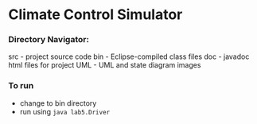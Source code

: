 # Climate Control Simulator 
### Directory Navigator:

src - project source code
bin - Eclipse-compiled class files
doc - javadoc html files for project
UML - UML and state diagram images

### To run

 * change to bin directory
 * run using <code>java lab5.Driver</code>
